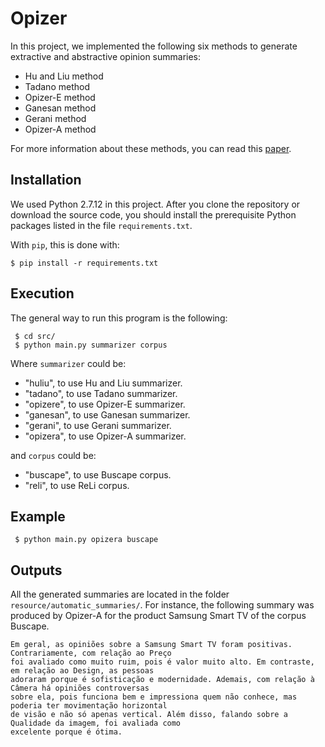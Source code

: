 # Opizer

In this project, we implemented the following six methods to generate extractive and abstractive opinion summaries:
- Hu and Liu method
- Tadano method
- Opizer-E method
- Ganesan method
- Gerani method
- Opizer-A method

For more information about these methods, you can read this [paper](https://www.sciencedirect.com/science/article/pii/S0957417417300829).


## Installation
We used Python 2.7.12 in this project. After you clone the repository or download the source code, you should install the prerequisite Python packages listed in the file `requirements.txt`.

With `pip`, this is done with:

    $ pip install -r requirements.txt


## Execution
The general way to run this program is the following:
```
 $ cd src/
 $ python main.py summarizer corpus
```
Where `summarizer` could be:
- "huliu", to use Hu and Liu summarizer.
- "tadano", to use Tadano summarizer.
- "opizere", to use Opizer-E summarizer.
- "ganesan", to use Ganesan summarizer.
- "gerani", to use Gerani summarizer.
- "opizera", to use Opizer-A summarizer.

and `corpus` could be:
- "buscape", to use Buscape corpus.
- "reli", to use ReLi corpus.

## Example
```
 $ python main.py opizera buscape
```

## Outputs
All the generated summaries are located in the folder `resource/automatic_summaries/`. For instance, the following summary was produced by Opizer-A for the product Samsung Smart TV of the corpus Buscape.
```
Em geral, as opiniões sobre a Samsung Smart TV foram positivas. Contrariamente, com relação ao Preço 
foi avaliado como muito ruim, pois é valor muito alto. Em contraste, em relação ao Design, as pessoas 
adoraram porque é sofisticação e modernidade. Ademais, com relação à Câmera há opiniões controversas 
sobre ela, pois funciona bem e impressiona quem não conhece, mas poderia ter movimentação horizontal 
de visão e não só apenas vertical. Além disso, falando sobre a Qualidade da imagem, foi avaliada como 
excelente porque é ótima. 
```
